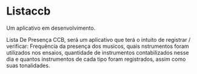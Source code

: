 # Listaccb

Um aplicativo em desenvolvimento.

Lista De Presença CCB,
será um aplicativo que terá o intuito de registrar / verificar:
Frequência da presença dos musicos,
quais nstrumentos foram utilizados nos ensaios,
quantidade de instrumentos contabilizados nesse dia e
quantos instrumentos de cada tipo foram registrados,
assim como suas tonalidades.

